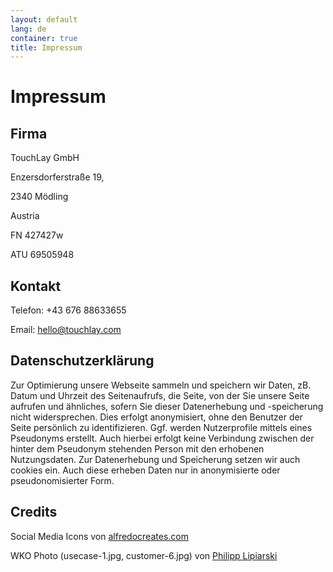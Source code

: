 ```yaml
---
layout: default
lang: de
container: true
title: Impressum
---
```


# Impressum

## Firma
TouchLay GmbH

Enzersdorferstraße 19,

2340 Mödling

Austria

FN 427427w

ATU 69505948

## Kontakt

Telefon: +43 676 88633655

Email: [hello@touchlay.com](mailto:hello@touchlay.com)

## Datenschutzerklärung

Zur Optimierung unsere Webseite sammeln und speichern wir Daten, zB. Datum
und Uhrzeit des Seitenaufrufs, die Seite, von der Sie unsere Seite aufrufen
und ähnliches, sofern Sie dieser Datenerhebung und -speicherung nicht
widersprechen. Dies erfolgt anonymisiert, ohne den Benutzer der Seite
persönlich zu identifizieren. Ggf. werden Nutzerprofile mittels eines
Pseudonyms erstellt. Auch hierbei erfolgt keine Verbindung zwischen der hinter
dem Pseudonym stehenden Person mit den erhobenen Nutzungsdaten. Zur
Datenerhebung und Speicherung setzen wir auch cookies ein. Auch diese erheben
Daten nur in anonymisierte oder pseudonomisierter Form.

## Credits

Social Media Icons von [alfredocreates.com](https://www.alfredocreates.com/)

WKO Photo (usecase-1.jpg, customer-6.jpg) von [Philipp Lipiarski](http://www.lipiarski.com/)
